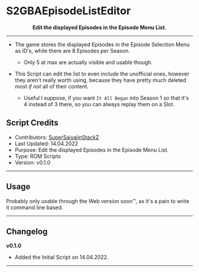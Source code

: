# S2GBAEpisodeListEditor

<p align="center">
	<b>Edit the displayed Episodes in the Episode Menu List.</b><br>
</p><hr>

- The game stores the displayed Episodes in the Episode Selection Menu as ID's, while there are 8 Episodes per Season.
    - Only 5 at max are actually visible and usable though.
	
- This Script can edit the list to even include the unofficial ones, however they aren't really worth using, because they have pretty much deleted most *if not* all of their content.
    - Useful I suppose, if you want `It All Began` into Season 1 so that it's 4 instead of 3 there, so you can always replay them on a Slot.

## Script Credits
- Contributors: [SuperSaiyajinStackZ](https://github.com/SuperSaiyajinStackZ)
- Last Updated: 14.04.2022
- Purpose: Edit the displayed Episodes in the Episode Menu List.
- Type: ROM Scripts
- Version: v0.1.0
<hr>

## Usage
Probably only usable through the Web version soon:tm:, as it's a pain to write it command line based.
<hr>

## Changelog
**v0.1.0**
- Added the Initial Script on 14.04.2022.
<hr>